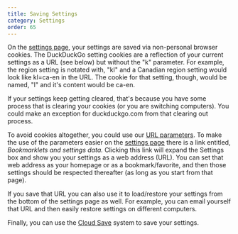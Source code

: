 ```yaml
---
title: Saving Settings
category: Settings
order: 65
---
```


<p>
    On the <a href="https://duckduckgo.com/settings">settings page</a>, your
    settings are saved via non-personal browser cookies. The DuckDuckGo setting
    cookies are a reflection of your current settings as a URL (see below) but
    without the "k" parameter. For example, the region setting is notated with,
    "kl" and a Canadian region setting would look like kl=ca-en in the URL. The
    cookie for that setting, though, would be named, "l" and it's content would be
    ca-en.
</p>

<p>
    If your settings keep getting cleared, that's because you have some process
    that is clearing your cookies (or you are switching computers). You could make
    an exception for duckduckgo.com from that clearing out process.
</p>

<p>
    To avoid cookies altogether, you could use our
    <a href="https://duckduckgo.com/params">URL parameters</a>. To make the use of
    the parameters easier on the
    <a href="https://duckduckgo.com/settings">settings page</a> there is a link
    entitled, <em>Bookmarklets and settings data.</em> Clicking this link will
    expand the Settings box and show you your settings as a web address (URL). You
    can set that web address as your homepage or as a bookmark/favorite, and then
    those settings should be respected thereafter (as long as you start from that
    page).
</p>

<p>
    If you save that URL you can also use it to load/restore your settings from
    the bottom of the settings page as well. For example, you can email yourself
    that URL and then easily restore settings on different computers.
</p>

<p>
    Finally, you can use the
    <a href="{{ site.baseurl }}/settings/cloud-save">Cloud Save</a> system to
    save your settings.
</p>